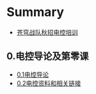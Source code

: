 # Summary

* [苍穹战队秋招电控培训](README.md)

## 0.电控导论及第零课
* [0.1电控导论](0.-dian-kong-dao-lun-ji-di-ling-ke/0.1-dian-kong-dao-lun.md)
* [0.2电控资料和相关链接](0.-dian-kong-dao-lun-ji-di-ling-ke/0.2-dian-kong-zi-liao-he-xiang-guan-lian-jie.md)

